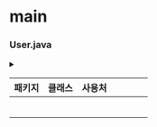 # main



### User.java



<details>

<summary></summary>

$$f(x) = x * e^{2 pi i \xi x}$$

</details>





<table data-view="cards"><thead><tr><th>패키지</th><th>클래스</th><th align="center">사용처 </th><th></th><th></th><th data-type="users" data-multiple></th><th data-type="users" data-multiple></th></tr></thead><tbody><tr><td></td><td></td><td align="center"></td><td></td><td></td><td></td><td></td></tr><tr><td></td><td></td><td align="center"></td><td></td><td></td><td></td><td></td></tr><tr><td></td><td></td><td align="center"></td><td></td><td></td><td></td><td></td></tr><tr><td></td><td></td><td align="center"></td><td></td><td></td><td></td><td></td></tr><tr><td></td><td></td><td align="center"></td><td></td><td></td><td></td><td></td></tr><tr><td></td><td></td><td align="center"></td><td></td><td></td><td></td><td></td></tr></tbody></table>
